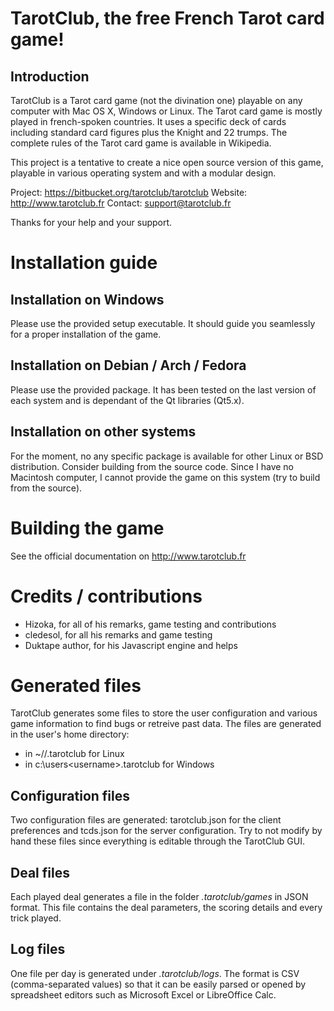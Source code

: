 # TarotClub, the free French Tarot card game!

## Introduction

TarotClub is a Tarot card game (not the divination one) playable on any computer 
with Mac OS X, Windows or Linux.
The Tarot card game is mostly played in french-spoken countries. It uses a specific 
deck of cards including standard card figures plus the Knight and 22 trumps. The complete 
rules of the Tarot card game is available in Wikipedia.

This project is a tentative to create a nice open source version of this game, playable in 
various operating system and with a modular design.

Project: https://bitbucket.org/tarotclub/tarotclub
Website: http://www.tarotclub.fr
Contact: support@tarotclub.fr

Thanks for your help and your support.
  
# Installation guide

## Installation on Windows

Please use the provided setup executable. It should guide you seamlessly for a proper installation of the game.

## Installation on Debian / Arch / Fedora

Please use the provided package. It has been tested on the last version of each system and is dependant of the Qt libraries (Qt5.x).

## Installation on other systems

For the moment, no any specific package is available for other Linux or BSD distribution. Consider building from the source code.
Since I have no Macintosh computer, I cannot provide the game on this system (try to build from the source).

# Building the game

See the official documentation on http://www.tarotclub.fr

# Credits / contributions

  * Hizoka, for all of his remarks, game testing and contributions
  * cledesol, for all his remarks and game testing
  * Duktape author, for his Javascript engine and helps



# Generated files

TarotClub generates some files to store the user configuration and various game information to find bugs or retreive past data.
The files are generated in the user's home directory:

  * in  ~/<username>/.tarotclub for Linux
  * in c:\users\<username>\.tarotclub for Windows

## Configuration files

Two configuration files are generated: tarotclub.json for the client preferences and tcds.json for the server configuration. Try to not modify by hand these files since everything is editable through the TarotClub GUI.

## Deal files

Each played deal generates a file in the folder *.tarotclub/games* in JSON format. This file contains the deal parameters, the scoring details and every trick played.

## Log files

One file per day is generated under *.tarotclub/logs*. The format is CSV (comma-separated values) so that it can be easily parsed or opened
 by spreadsheet editors such as Microsoft Excel or LibreOffice Calc.







